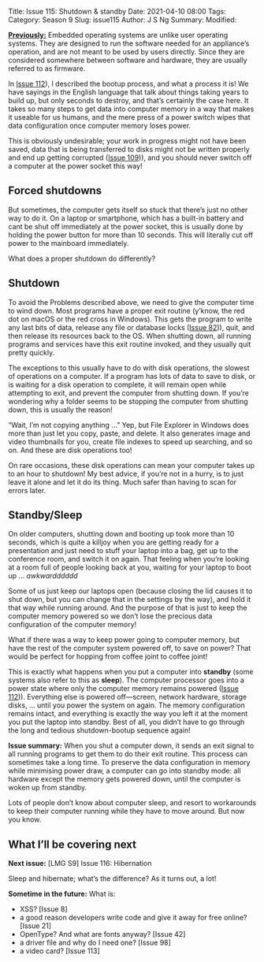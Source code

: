 Title: Issue 115: Shutdown & standby
Date: 2021-04-10 08:00
Tags: 
Category: Season 9
Slug: issue115
Author: J S Ng
Summary: 
Modified: 

[**Previously:**](https://buttondown.email/laymansguide/archive/) Embedded operating systems are unlike user operating systems. They are designed to run the software needed for an appliance’s operation, and are not meant to be used by users directly. Since they are considered somewhere between software and hardware, they are usually referred to as firmware.

In [Issue 112]({filename}/season9/issue112/issue112.md)), I described the bootup process, and what a process it is! We have sayings in the English language that talk about things taking years to build up, but only seconds to destroy, and that’s certainly the case here. It takes so many steps to get data into computer memory in a way that makes it useable for us humans, and the mere press of a power switch wipes that data configuration once computer memory loses power.

This is obviously undesirable; your work in progress might not have been saved, data that is being transferred to disks might not be written properly and end up getting corrupted ([Issue 109]({filename}/season9/issue109/issue109.md))), and you should never switch off a computer at the power socket this way!

## Forced shutdowns

But sometimes, the computer gets itself so stuck that there’s just no other way to do it. On a laptop or smartphone, which has a built-in battery and cant be shut off immediately at the power socket, this is usually done by holding the power button for more than 10 seconds. This will literally cut off power to the mainboard immediately.

What does a proper shutdown do differently?

## Shutdown

To avoid the Problems described above, we need to give the computer time to wind down. Most programs have a proper exit routine (y’know, the red dot on macOS or the red cross in Windows). This gets the program to write any last bits of data, release any file or database locks ([Issue 82]({filename}/season7/issue082/issue082.md))), quit, and then release its resources back to the OS. When shutting down, all running programs and services have this exit routine invoked, and they usually quit pretty quickly.

The exceptions to this usually have to do with disk operations, the slowest of operations on a computer. If a program has lots of data to save to disk, or is waiting for a disk operation to complete, it will remain open while attempting to exit, and prevent the computer from shutting down. If you’re wondering why a folder seems to be stopping the computer from shutting down, this is usually the reason!

“Wait, I’m not copying anything …” Yep, but File Explorer in Windows does more than just let you copy, paste, and delete. It also generates image and video thumbnails for you, create file indexes to speed up searching, and so on. And these are disk operations too!

On rare occasions, these disk operations can mean your computer takes up to an hour to shutdown! My best advice, if you’re not in a hurry, is to just leave it alone and let it do its thing. Much safer than having to scan for errors later.

## Standby/Sleep

On older computers, shutting down and booting up took more than 10 seconds, which is quite a killjoy when you are getting ready for a presentation and just need to stuff your laptop into a bag, get up to the conference room, and switch it on again. That feeling when you’re looking at a room full of people looking back at you, waiting for your laptop to boot up … *awkwardddddd*

Some of us just keep our laptops open (because closing the lid causes it to shut down, but you can change that in the settings by the way), and hold it that way while running around. And the purpose of that is just to keep the computer memory powered so we don’t lose the precious data configuration of the computer memory!

What if there was a way to keep power going to computer memory, but have the rest of the computer system powered off, to save on power? That would be perfect for hopping from coffee joint to coffee joint!

This is exactly what happens when you put a computer into **standby** (some systems also refer to this as **sleep**). The computer processor goes into a power state where only the computer memory remains powered ([Issue 112]({filename}/season9/issue112/issue112.md))). Everything else is powered off—screen, network hardware, storage disks, … until you power the system on again. The memory configuration remains intact, and everything is exactly the way you left it at the moment you put the laptop into standby. Best of all, you didn’t have to go through the long and tedious shutdown-bootup sequence again!

**Issue summary:** When you shut a computer down, it sends an exit signal to all running programs to get them to do their exit routine. This process can sometimes take a long time. To preserve the data configuration in memory while minimising power draw, a computer can go into standby mode: all hardware except the memory gets powered down, until the computer is woken up from standby.

Lots of people don’t know about computer sleep, and resort to workarounds to keep their computer running while they have to move around. But now you know.

## What I’ll be covering next

**Next issue:** [LMG S9] Issue 116: Hibernation

Sleep and hibernate; what’s the difference? As it turns out, a lot!

**Sometime in the future:** What is:

- XSS? [Issue 8]
- a good reason developers write code and give it away for free online? [Issue 21]
- OpenType? And what are fonts anyway? [Issue 42]
- a driver file and why do I need one? [Issue 98]
- a video card? [Issue 113]
